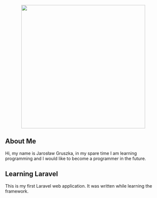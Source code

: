 <p align="center"><a href="https://laravel.com" target="_blank"><img src="https://raw.githubusercontent.com/laravel/art/master/logo-lockup/5%20SVG/2%20CMYK/1%20Full%20Color/laravel-logolockup-cmyk-red.svg" width="400"></a></p>

## About Me

Hi, my name is Jarosław Gruszka, in my spare time I am learning programming and I would like to become a programmer in the future.

## Learning Laravel

This is my first Laravel web application. It was written while learning the framework.